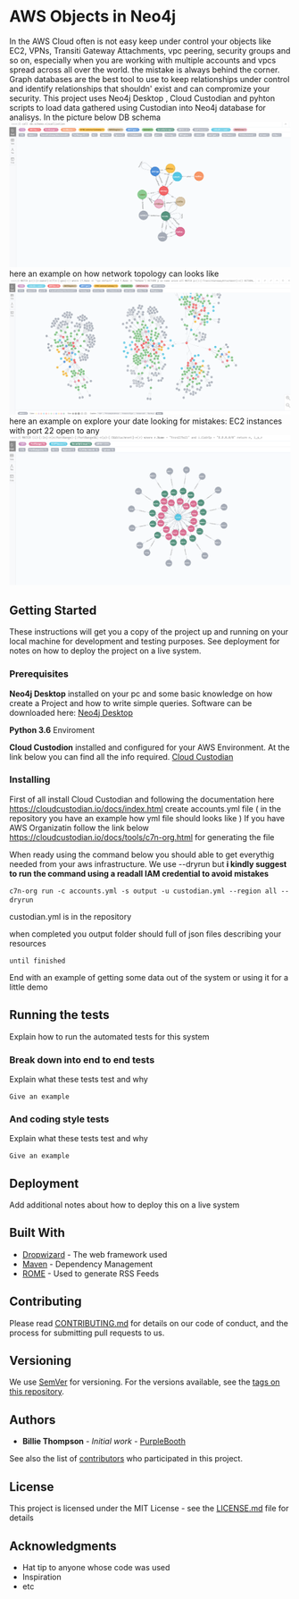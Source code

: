 # AWS Objects in Neo4j

In the AWS Cloud often is not easy keep under control your objects like EC2, VPNs, Transiti Gateway Attachments, vpc peering, security groups and so on, especially
when you are working with multiple accounts and vpcs spread across all over the world. the mistake is always behind the corner.
Graph databases are the best tool to use to keep relationships under control and identify relationships that shouldn' exist and can compromize your security.
This project uses Neo4j Desktop , Cloud Custodian and pyhton scripts to load data gathered using Custodian into Neo4j database for analisys.
In the picture below DB schema
![GitHub Logo](/images/dbschema.png)
here an example on how network topology can looks like
![GitHub Logo](/images/NetworkTopology.png)
here an example on explore your date looking for mistakes: EC2 instances with port 22 open to any
![GitHub Logo](/images/EC2With22OpentoAny.png)


## Getting Started

These instructions will get you a copy of the project up and running on your local machine for development and testing purposes. See deployment for notes on how to deploy the project on a live system.

### Prerequisites

**Neo4j Desktop** installed on your pc and some basic knowledge on how create a Project and how to write simple queries.
Software can be downloaded here:
[Neo4j Desktop](https://neo4j.com/download/)

**Python 3.6** Enviroment 

**Cloud Custodion** installed and configured for your AWS Environment. At the link below you can find all the info required.
[Cloud Custodian](https://pypi.org/project/c7n/)

### Installing

First of all install Cloud Custodian and following the documentation here https://cloudcustodian.io/docs/index.html create accounts.yml file ( in the repository you have an example how yml file should looks like )
If you have AWS Organizatin follow the link below
https://cloudcustodian.io/docs/tools/c7n-org.html
for generating the file

When ready using the command below you should able to get everythig needed from your aws infrastructure. We use --dryrun but **i kindly suggest to run the command using a readall IAM credential to avoid mistakes**

```
c7n-org run -c accounts.yml -s output -u custodian.yml --region all --dryrun
```
custodian.yml is in the repository

when completed you output folder should full of json files describing your resources

```
until finished
```

End with an example of getting some data out of the system or using it for a little demo

## Running the tests

Explain how to run the automated tests for this system

### Break down into end to end tests

Explain what these tests test and why

```
Give an example
```

### And coding style tests

Explain what these tests test and why

```
Give an example
```

## Deployment

Add additional notes about how to deploy this on a live system

## Built With

* [Dropwizard](http://www.dropwizard.io/1.0.2/docs/) - The web framework used
* [Maven](https://maven.apache.org/) - Dependency Management
* [ROME](https://rometools.github.io/rome/) - Used to generate RSS Feeds

## Contributing

Please read [CONTRIBUTING.md](https://gist.github.com/PurpleBooth/b24679402957c63ec426) for details on our code of conduct, and the process for submitting pull requests to us.

## Versioning

We use [SemVer](http://semver.org/) for versioning. For the versions available, see the [tags on this repository](https://github.com/your/project/tags). 

## Authors

* **Billie Thompson** - *Initial work* - [PurpleBooth](https://github.com/PurpleBooth)

See also the list of [contributors](https://github.com/your/project/contributors) who participated in this project.

## License

This project is licensed under the MIT License - see the [LICENSE.md](LICENSE.md) file for details

## Acknowledgments

* Hat tip to anyone whose code was used
* Inspiration
* etc
